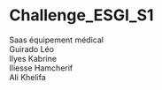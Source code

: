 # Challenge_ESGI_S1
Saas équipement médical  
Guirado Léo  
Ilyes Kabrine  
Iliesse Hamcherif  
Ali Khelifa  
